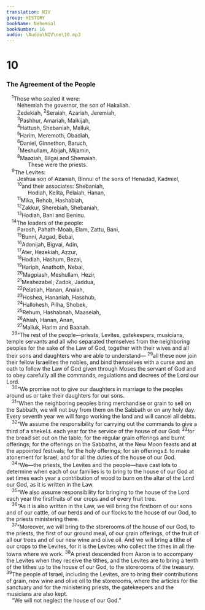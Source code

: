 ```yaml
---
translation: NIV
group: HISTORY
bookName: Nehemial 
bookNumber: 16
audio: \Audio\NIV\ne\10.mp3
---
```


<div class="title"><h1>10</h1><h3>The Agreement of the People </h3></div>
<span class="verse ne_10_1"> <sup>1</sup>Those who sealed it were: <br/>  Nehemiah the governor, the son of Hakaliah. <br/>  Zedekiah, </span>
<span class="verse ne_10_2"><sup>2</sup>Seraiah, Azariah, Jeremiah, <br/></span>
<span class="verse ne_10_3">  <sup>3</sup>Pashhur, Amariah, Malkijah, <br/></span>
<span class="verse ne_10_4">  <sup>4</sup>Hattush, Shebaniah, Malluk, <br/></span>
<span class="verse ne_10_5">  <sup>5</sup>Harim, Meremoth, Obadiah, <br/></span>
<span class="verse ne_10_6">  <sup>6</sup>Daniel, Ginnethon, Baruch, <br/></span>
<span class="verse ne_10_7">  <sup>7</sup>Meshullam, Abijah, Mijamin, <br/></span>
<span class="verse ne_10_8">  <sup>8</sup>Maaziah, Bilgai and Shemaiah. <br/>    These were the priests. <br/></span>
<span class="verse ne_10_9"> <sup>9</sup>The Levites: <br/>  Jeshua son of Azaniah, Binnui of the sons of Henadad, Kadmiel, <br/></span>
<span class="verse ne_10_10">  <sup>10</sup>and their associates: Shebaniah, <br/>    Hodiah, Kelita, Pelaiah, Hanan, <br/></span>
<span class="verse ne_10_11">  <sup>11</sup>Mika, Rehob, Hashabiah, <br/></span>
<span class="verse ne_10_12">  <sup>12</sup>Zakkur, Sherebiah, Shebaniah, <br/></span>
<span class="verse ne_10_13">  <sup>13</sup>Hodiah, Bani and Beninu. <br/></span>
<span class="verse ne_10_14"> <sup>14</sup>The leaders of the people: <br/>  Parosh, Pahath-Moab, Elam, Zattu, Bani, <br/></span>
<span class="verse ne_10_15">  <sup>15</sup>Bunni, Azgad, Bebai, <br/></span>
<span class="verse ne_10_16">  <sup>16</sup>Adonijah, Bigvai, Adin, <br/></span>
<span class="verse ne_10_17">  <sup>17</sup>Ater, Hezekiah, Azzur, <br/></span>
<span class="verse ne_10_18">  <sup>18</sup>Hodiah, Hashum, Bezai, <br/></span>
<span class="verse ne_10_19">  <sup>19</sup>Hariph, Anathoth, Nebai, <br/></span>
<span class="verse ne_10_20">  <sup>20</sup>Magpiash, Meshullam, Hezir, <br/></span>
<span class="verse ne_10_21">  <sup>21</sup>Meshezabel, Zadok, Jaddua, <br/></span>
<span class="verse ne_10_22">  <sup>22</sup>Pelatiah, Hanan, Anaiah, <br/></span>
<span class="verse ne_10_23">  <sup>23</sup>Hoshea, Hananiah, Hasshub, <br/></span>
<span class="verse ne_10_24">  <sup>24</sup>Hallohesh, Pilha, Shobek, <br/></span>
<span class="verse ne_10_25">  <sup>25</sup>Rehum, Hashabnah, Maaseiah, <br/></span>
<span class="verse ne_10_26">  <sup>26</sup>Ahiah, Hanan, Anan, <br/></span>
<span class="verse ne_10_27">  <sup>27</sup>Malluk, Harim and Baanah. <br/></span>
<span class="verse ne_10_28"> <sup>28</sup>“The rest of the people—priests, Levites, gatekeepers, musicians, temple servants and all who separated themselves from the neighboring peoples for the sake of the Law of God, together with their wives and all their sons and daughters who are able to understand— </span>
<span class="verse ne_10_29"><sup>29</sup>all these now join their fellow Israelites the nobles, and bind themselves with a curse and an oath to follow the Law of God given through Moses the servant of God and to obey carefully all the commands, regulations and decrees of the Lord our Lord. <br/></span>
<span class="verse ne_10_30"> <sup>30</sup>“We promise not to give our daughters in marriage to the peoples around us or take their daughters for our sons. <br/></span>
<span class="verse ne_10_31"> <sup>31</sup>“When the neighboring peoples bring merchandise or grain to sell on the Sabbath, we will not buy from them on the Sabbath or on any holy day. Every seventh year we will forgo working the land and will cancel all debts. <br/></span>
<span class="verse ne_10_32"> <sup>32</sup>“We assume the responsibility for carrying out the commands to give a third of a shekel<a data-toggle="tooltip" data-placement="bottom" title="That is, about 1/8 ounce or about 4 grams">⚓</a> each year for the service of the house of our God: </span>
<span class="verse ne_10_33"><sup>33</sup>for the bread set out on the table; for the regular grain offerings and burnt offerings; for the offerings on the Sabbaths, at the New Moon feasts and at the appointed festivals; for the holy offerings; for sin offerings<a data-toggle="tooltip" data-placement="bottom" title="Or purification offerings">⚓</a> to make atonement for Israel; and for all the duties of the house of our God. <br/></span>
<span class="verse ne_10_34"> <sup>34</sup>“We—the priests, the Levites and the people—have cast lots to determine when each of our families is to bring to the house of our God at set times each year a contribution of wood to burn on the altar of the Lord our God, as it is written in the Law. <br/></span>
<span class="verse ne_10_35"> <sup>35</sup>“We also assume responsibility for bringing to the house of the Lord each year the firstfruits of our crops and of every fruit tree. <br/></span>
<span class="verse ne_10_36"> <sup>36</sup>“As it is also written in the Law, we will bring the firstborn of our sons and of our cattle, of our herds and of our flocks to the house of our God, to the priests ministering there. <br/></span>
<span class="verse ne_10_37"> <sup>37</sup>“Moreover, we will bring to the storerooms of the house of our God, to the priests, the first of our ground meal, of our grain offerings, of the fruit of all our trees and of our new wine and olive oil. And we will bring a tithe of our crops to the Levites, for it is the Levites who collect the tithes in all the towns where we work. </span>
<span class="verse ne_10_38"><sup>38</sup>A priest descended from Aaron is to accompany the Levites when they receive the tithes, and the Levites are to bring a tenth of the tithes up to the house of our God, to the storerooms of the treasury. </span>
<span class="verse ne_10_39"><sup>39</sup>The people of Israel, including the Levites, are to bring their contributions of grain, new wine and olive oil to the storerooms, where the articles for the sanctuary and for the ministering priests, the gatekeepers and the musicians are also kept. <br/> “We will not neglect the house of our God.” <br/></span>
